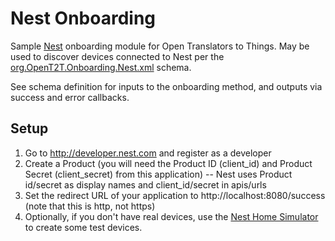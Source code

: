 # Nest Onboarding
Sample [Nest](http://www.nest.com/) onboarding module for Open Translators to Things. May be used to discover devices connected to Nest per the 
[org.OpenT2T.Onboarding.Nest.xml](https://github.com/openT2T/onboarding/blob/master/org.OpenT2T.Onboarding.Nest/org.OpenT2T.Onboarding.Nest.xml) schema.

See schema definition for inputs to the onboarding method, and outputs via success and error callbacks.

## Setup
1. Go to http://developer.nest.com and register as a developer
2. Create a Product (you will need the Product ID (client_id) and Product Secret (client_secret) from this application)
-- Nest uses Product id/secret as display names and client_id/secret in apis/urls
3. Set the redirect URL of your application to http://localhost:8080/success (note that this is http, not https)
4. Optionally, if you don't have real devices, use the [Nest Home Simulator](https://developer.nest.com/documentation/cloud/home-simulator) to create some test devices.
